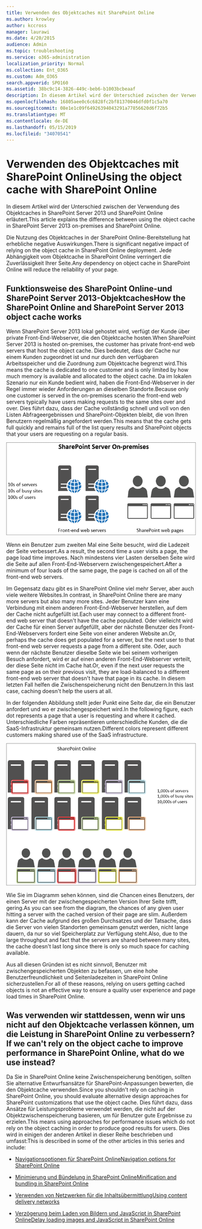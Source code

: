```yaml
---
title: Verwenden des Objektcaches mit SharePoint Online
ms.author: krowley
author: kccross
manager: laurawi
ms.date: 4/20/2015
audience: Admin
ms.topic: troubleshooting
ms.service: o365-administration
localization_priority: Normal
ms.collection: Ent_O365
ms.custom: Adm_O365
search.appverid: SPO160
ms.assetid: 38bc9c14-3826-449c-beb6-b1003bcbeaaf
description: In diesem Artikel wird der Unterschied zwischen der Verwendung des Objektcaches in SharePoint Server 2013 und SharePoint Online erläutert.
ms.openlocfilehash: 16805aee0c6c6828fc2bf81370046dfd0f1c5a70
ms.sourcegitcommit: 08e1e1c09f64926394043291a77856620d6f72b5
ms.translationtype: MT
ms.contentlocale: de-DE
ms.lasthandoff: 05/15/2019
ms.locfileid: "34070541"
---
```

# <a name="using-the-object-cache-with-sharepoint-online"></a><span data-ttu-id="53c56-103">Verwenden des Objektcaches mit SharePoint Online</span><span class="sxs-lookup"><span data-stu-id="53c56-103">Using the object cache with SharePoint Online</span></span>

<span data-ttu-id="53c56-104">In diesem Artikel wird der Unterschied zwischen der Verwendung des Objektcaches in SharePoint Server 2013 und SharePoint Online erläutert.</span><span class="sxs-lookup"><span data-stu-id="53c56-104">This article explains the difference between using the object cache in SharePoint Server 2013 on-premises and SharePoint Online.</span></span>
  
<span data-ttu-id="53c56-105">Die Nutzung des Objektcaches in der SharePoint Online-Bereitstellung hat erhebliche negative Auswirkungen.</span><span class="sxs-lookup"><span data-stu-id="53c56-105">There is significant negative impact of relying on the object cache in SharePoint Online deployment.</span></span> <span data-ttu-id="53c56-106">Jede Abhängigkeit vom Objektcache in SharePoint Online verringert die Zuverlässigkeit Ihrer Seite.</span><span class="sxs-lookup"><span data-stu-id="53c56-106">Any dependency on object cache in SharePoint Online will reduce the reliability of your page.</span></span> 
  
## <a name="how-the-sharepoint-online-and-sharepoint-server-2013-object-cache-works"></a><span data-ttu-id="53c56-107">Funktionsweise des SharePoint Online-und SharePoint Server 2013-Objektcaches</span><span class="sxs-lookup"><span data-stu-id="53c56-107">How the SharePoint Online and SharePoint Server 2013 object cache works</span></span>

<span data-ttu-id="53c56-108">Wenn SharePoint Server 2013 lokal gehostet wird, verfügt der Kunde über private Front-End-Webserver, die den Objektcache hosten.</span><span class="sxs-lookup"><span data-stu-id="53c56-108">When SharePoint Server 2013 is hosted on-premises, the customer has private front-end web servers that host the object cache.</span></span> <span data-ttu-id="53c56-109">Dies bedeutet, dass der Cache nur einem Kunden zugeordnet ist und nur durch den verfügbaren Arbeitsspeicher und die Zuordnung zum Objektcache begrenzt wird.</span><span class="sxs-lookup"><span data-stu-id="53c56-109">This means the cache is dedicated to one customer and is only limited by how much memory is available and allocated to the object cache.</span></span> <span data-ttu-id="53c56-110">Da im lokalen Szenario nur ein Kunde bedient wird, haben die Front-End-Webserver in der Regel immer wieder Anforderungen an dieselben Standorte.</span><span class="sxs-lookup"><span data-stu-id="53c56-110">Because only one customer is served in the on-premises scenario the front-end web servers typically have users making requests to the same sites over and over.</span></span> <span data-ttu-id="53c56-111">Dies führt dazu, dass der Cache vollständig schnell und voll von den Listen Abfrageergebnissen und SharePoint-Objekten bleibt, die von Ihren Benutzern regelmäßig angefordert werden.</span><span class="sxs-lookup"><span data-stu-id="53c56-111">This means that the cache gets full quickly and remains full of the list query results and SharePoint objects that your users are requesting on a regular basis.</span></span>
  
![Zeigt Datenverkehr und Last auf lokalen Front-End-Webservern](media/a0d38b36-4909-4abb-8d4e-4930814bb3de.png)
  
<span data-ttu-id="53c56-113">Wenn ein Benutzer zum zweiten Mal eine Seite besucht, wird die Ladezeit der Seite verbessert.</span><span class="sxs-lookup"><span data-stu-id="53c56-113">As a result, the second time a user visits a page, the page load time improves.</span></span> <span data-ttu-id="53c56-114">Nach mindestens vier Lasten derselben Seite wird die Seite auf allen Front-End-Webservern zwischengespeichert.</span><span class="sxs-lookup"><span data-stu-id="53c56-114">After a minimum of four loads of the same page, the page is cached on all of the front-end web servers.</span></span>
  
<span data-ttu-id="53c56-115">Im Gegensatz dazu gibt es in SharePoint Online viel mehr Server, aber auch viele weitere Websites.</span><span class="sxs-lookup"><span data-stu-id="53c56-115">In contrast, in SharePoint Online there are many more servers but also many more sites.</span></span> <span data-ttu-id="53c56-116">Jeder Benutzer kann eine Verbindung mit einem anderen Front-End-Webserver herstellen, auf dem der Cache nicht aufgefüllt ist.</span><span class="sxs-lookup"><span data-stu-id="53c56-116">Each user may connect to a different front-end web server that doesn't have the cache populated.</span></span> <span data-ttu-id="53c56-117">Oder vielleicht wird der Cache für einen Server aufgefüllt, aber der nächste Benutzer des Front-End-Webservers fordert eine Seite von einer anderen Website an.</span><span class="sxs-lookup"><span data-stu-id="53c56-117">Or, perhaps the cache does get populated for a server, but the next user to that front-end web server requests a page from a different site.</span></span> <span data-ttu-id="53c56-118">Oder, auch wenn der nächste Benutzer dieselbe Seite wie bei seinem vorherigen Besuch anfordert, wird er auf einen anderen Front-End-Webserver verteilt, der diese Seite nicht im Cache hat.</span><span class="sxs-lookup"><span data-stu-id="53c56-118">Or, even if the next user requests the same page as on their previous visit, they are load-balanced to a different front-end web server that doesn't have that page in its cache.</span></span> <span data-ttu-id="53c56-119">In diesem letzten Fall helfen die Zwischenspeicherung nicht den Benutzern.</span><span class="sxs-lookup"><span data-stu-id="53c56-119">In this last case, caching doesn't help the users at all.</span></span>
  
<span data-ttu-id="53c56-120">In der folgenden Abbildung stellt jeder Punkt eine Seite dar, die ein Benutzer anfordert und wo er zwischengespeichert wird.</span><span class="sxs-lookup"><span data-stu-id="53c56-120">In the following figure, each dot represents a page that a user is requesting and where it cached.</span></span> <span data-ttu-id="53c56-121">Unterschiedliche Farben repräsentieren unterschiedliche Kunden, die die SaaS-Infrastruktur gemeinsam nutzen.</span><span class="sxs-lookup"><span data-stu-id="53c56-121">Different colors represent different customers making shared use of the SaaS infrastructure.</span></span>
  
![Zeigt die Ergebnisse der Objektzwischenspeicherung in SharePoint Online](media/25d04011-ef83-4cb7-9e04-a6ed490f63c3.png)
  
<span data-ttu-id="53c56-123">Wie Sie im Diagramm sehen können, sind die Chancen eines Benutzers, der einen Server mit der zwischengespeicherten Version Ihrer Seite trifft, gering.</span><span class="sxs-lookup"><span data-stu-id="53c56-123">As you can see from the diagram, the chances of any given user hitting a server with the cached version of their page are slim.</span></span> <span data-ttu-id="53c56-124">Außerdem kann der Cache aufgrund des großen Durchsatzes und der Tatsache, dass die Server von vielen Standorten gemeinsam genutzt werden, nicht lange dauern, da nur so viel Speicherplatz zur Verfügung steht.</span><span class="sxs-lookup"><span data-stu-id="53c56-124">Also, due to the large throughput and fact that the servers are shared between many sites, the cache doesn't last long since there is only so much space for caching available.</span></span>
  
<span data-ttu-id="53c56-125">Aus all diesen Gründen ist es nicht sinnvoll, Benutzer mit zwischengespeicherten Objekten zu befassen, um eine hohe Benutzerfreundlichkeit und Seitenladezeiten in SharePoint Online sicherzustellen.</span><span class="sxs-lookup"><span data-stu-id="53c56-125">For all of these reasons, relying on users getting cached objects is not an effective way to ensure a quality user experience and page load times in SharePoint Online.</span></span>
  
## <a name="if-we-cant-rely-on-the-object-cache-to-improve-performance-in-sharepoint-online-what-do-we-use-instead"></a><span data-ttu-id="53c56-126">Was verwenden wir stattdessen, wenn wir uns nicht auf den Objektcache verlassen können, um die Leistung in SharePoint Online zu verbessern?</span><span class="sxs-lookup"><span data-stu-id="53c56-126">If we can't rely on the object cache to improve performance in SharePoint Online, what do we use instead?</span></span>

<span data-ttu-id="53c56-127">Da Sie in SharePoint Online keine Zwischenspeicherung benötigen, sollten Sie alternative Entwurfsansätze für SharePoint-Anpassungen bewerten, die den Objektcache verwenden.</span><span class="sxs-lookup"><span data-stu-id="53c56-127">Since you shouldn't rely on caching in SharePoint Online, you should evaluate alternative design approaches for SharePoint customizations that use the object cache.</span></span> <span data-ttu-id="53c56-128">Dies führt dazu, dass Ansätze für Leistungsprobleme verwendet werden, die nicht auf der Objektzwischenspeicherung basieren, um für Benutzer gute Ergebnisse zu erzielen.</span><span class="sxs-lookup"><span data-stu-id="53c56-128">This means using approaches for performance issues which do not rely on the object caching in order to produce good results for users.</span></span> <span data-ttu-id="53c56-129">Dies wird in einigen der anderen Artikel in dieser Reihe beschrieben und umfasst:</span><span class="sxs-lookup"><span data-stu-id="53c56-129">This is described in some of the other articles in this series and include:</span></span>
  
- [<span data-ttu-id="53c56-130">Navigationsoptionen für SharePoint Online</span><span class="sxs-lookup"><span data-stu-id="53c56-130">Navigation options for SharePoint Online</span></span>](navigation-options-for-sharepoint-online.md)
    
- [<span data-ttu-id="53c56-131">Minimierung und Bündelung in SharePoint Online</span><span class="sxs-lookup"><span data-stu-id="53c56-131">Minification and bundling in SharePoint Online</span></span>](minification-and-bundling-in-sharepoint-online.md)
    
- [<span data-ttu-id="53c56-132">Verwenden von Netzwerken für die Inhaltsübermittlung</span><span class="sxs-lookup"><span data-stu-id="53c56-132">Using content delivery networks</span></span>](using-content-delivery-networks-with-sharepoint-online.md)
    
- [<span data-ttu-id="53c56-133">Verzögerung beim Laden von Bildern und JavaScript in SharePoint Online</span><span class="sxs-lookup"><span data-stu-id="53c56-133">Delay loading images and JavaScript in SharePoint Online</span></span>](delay-loading-images-and-javascript-in-sharepoint-online.md)
    

